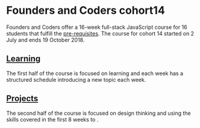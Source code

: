 # Founders and Coders cohort14 
Founders and Coders offer a 16-week full-stack JavaScript course for 16 students that fulfill the [pre-requisites](https://foundersandcoders.com/apply/prerequisites/). 
The course for cohort 14 started on 2 July and ends 19 October 2018.



## [Learning](https://github.com/njons/Founders-and-Coders-cohort14/tree/master/Learning)
The first half of the course is focused on learning and each week has a structured schedule introducing a new topic each week.  
## [Projects](https://github.com/njons/Founders-and-Coders-cohort14/tree/master/Projects)
The second half of the course is focused on design thinking and using the skills covered in the first 8 weeks to
. 
